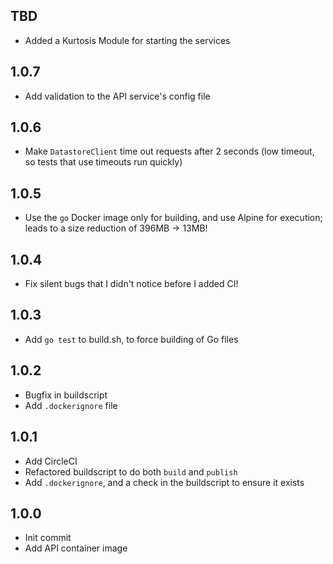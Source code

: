 ## TBD
* Added a Kurtosis Module for starting the services

## 1.0.7
* Add validation to the API service's config file

## 1.0.6
* Make `DatastoreClient` time out requests after 2 seconds (low timeout, so tests that use timeouts run quickly)

## 1.0.5
* Use the `go` Docker image only for building, and use Alpine for execution; leads to a size reduction of 396MB -> 13MB!

## 1.0.4
* Fix silent bugs that I didn't notice before I added CI!

## 1.0.3
* Add `go test` to build.sh, to force building of Go files

## 1.0.2
* Bugfix in buildscript
* Add `.dockerignore` file

## 1.0.1
* Add CircleCI
* Refactored buildscript to do both `build` and `publish`
* Add `.dockerignore`, and a check in the buildscript to ensure it exists

## 1.0.0
* Init commit
* Add API container image
